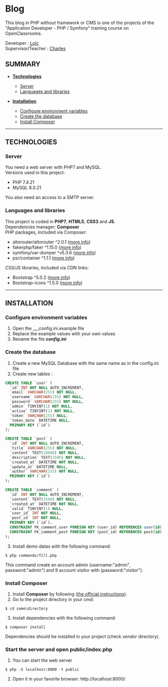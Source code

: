 # Blog

This blog in PHP without framework or CMS is one of the projects of the "Application Developer - PHP / Symfony" training course on OpenClassrooms.

Developer : [Loïc](https://github.com/L-TCD)  
Supervisor/Teacher : [Charles](https://github.com/charlesen)

## SUMMARY
- **[Technologies](#technologies)**
  - [Server](#server)
  - [Languages and libraries](#languages-and-libraries)

- **[Installation](#installation)**
  - [Configure environment variables](#configure-environment-variables)
  - [Create the database](#create-the-database)
  - [Install Composer](#install-composer)

---

## TECHNOLOGIES

### __Server__
You need a web server with PHP7 and MySQL.  
Versions used in this project:
- PHP 7.4.21
- MySQL 8.0.21

You also need an access to a SMTP server.

### __Languages and libraries__
This project is coded in __PHP7__, __HTML5__, __CSS3__ and __JS__.  
Dependencies manager: __Composer__  
PHP packages, included via Composer:

- altorouter/altorouter ^2.0.1 ([more info](https://github.com/dannyvankooten/AltoRouter.git))
- fakerphp/faker ^1.15.0 ([more info](https://github.com/FakerPHP/Faker.git))
- symfony/var-dumper ^v5.3.6 ([more info](https://github.com/symfony/var-dumper.git))
- psr/container ^1.1.1 ([more info](https://github.com/php-fig/container.git))

CSS/JS libraries, included via CDN links:
- Bootstrap ^5.0.2 ([more info](https://getbootstrap.com/docs/5.0/getting-started/introduction/))
- Bootstrap-icons ^1.5.0 ([more info](https://icons.getbootstrap.com/))

---

## INSTALLATION

### __Configure environment variables__
1. Open the ___config.ini.example file
2. Replace the example values with your own values
3. Rename the file ___config.ini___

### __Create the database__
1. Create a new MySQL Database with the same name as in the config.ini file
2. Create new tables :
```sql
CREATE TABLE `user` (
  `id` INT NOT NULL AUTO_INCREMENT,
  `email` VARCHAR(255) NOT NULL,
  `username` VARCHAR(255) NOT NULL,
  `password` VARCHAR(255) NOT NULL,
  `admin` TINYINT(1) NOT NULL,
  `active` TINYINT(1) NOT NULL,
  `token` VARCHAR(255) NULL,
  `token_date` DATETIME NULL,
  PRIMARY KEY (`id`)
);

CREATE TABLE `post` (
  `id` INT NOT NULL AUTO_INCREMENT,
  `title` VARCHAR(255) NOT NULL,
  `content` TEXT(10000) NOT NULL,
  `description` TEXT(3500) NOT NULL,
  `created_at` DATETIME NOT NULL,
  `update_at` DATETIME NULL,
  `author` VARCHAR(255) NOT NULL,
  PRIMARY KEY (`id`)
);

CREATE TABLE `comment` (
  `id` INT NOT NULL AUTO_INCREMENT,
  `content` TEXT(3500) NOT NULL,
  `created_at` DATETIME NOT NULL,
  `valid` TINYINT(1) NULL,
  `user_id` INT NOT NULL,
  `post_id` INT NOT NULL,
  PRIMARY KEY (`id`),
  CONSTRAINT FK_comment_user FOREIGN KEY (user_id) REFERENCES user(id),
  CONSTRAINT FK_comment_post FOREIGN KEY (post_id) REFERENCES post(id)
);
```
3.  Install demo datas with the following command:
```
$ php commands/fill.php
```
This command create an account admin (username:"admin", password:"admin") and 9 account visitor with (password:"visitor").

### __Install Composer__
1.  Install __Composer__ by following ([the official instructions](https://getcomposer.org/download/)).
2.  Go to the project directory in your cmd:
```
$ cd some\directory
```
3.  Install dependencies with the following command:
```
$ composer install
```
Dependencies should be installed in your project (check _vendor_ directory).
### __Start the server and open public/index.php__
1. You can start the web server
```
$ php -S localhost:8000 -t public
```
2. Open it in your favorite browser: http://localhost:8000/